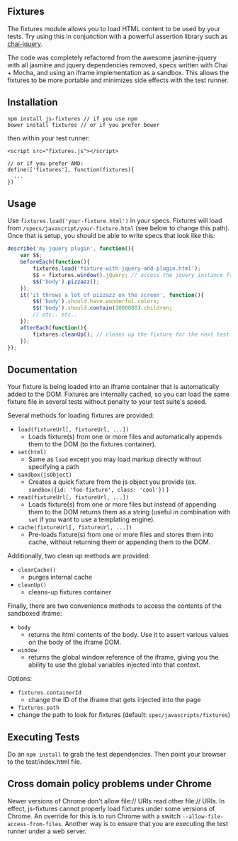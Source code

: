 ## Fixtures

The fixtures module allows you to load HTML content to be used by your tests.  Try using this in conjunction with a powerful assertion library such as [chai-jquery](https://github.com/chaijs/chai-jquery).

The code was completely refactored from the awesome jasmine-jquery with all jasmine and jquery dependencies removed, specs written with Chai + Mocha, and using an iframe implementation as a sandbox.  This allows the fixtures to be more portable and minimizes side effects with the test runner.

## Installation

```
npm install js-fixtures // if you use npm
bower install fixtures // or if you prefer bower
```

then within your test runner:

```
<script src="fixtures.js"></script>

// or if you prefer AMD:
define(['fixtures'], function(fixtures){
  ...
})
```

## Usage

Use `fixtures.load('your-fixture.html')` in your specs.  Fixtures will load from `/specs/javascript/your-fixture.html` (see below to change this path).  Once that is setup, you should be able to write specs that look like this:

```javascript
describe('my jquery plugin', function(){
    var $$;
    beforeEach(function(){
        fixtures.load('fixture-with-jquery-and-plugin.html');
        $$ = fixtures.window().jQuery; // access the jquery instance from within the fixtures context
        $$('body').pizzazz();
    });
    it('it throws a lot of pizzazz on the screen', function(){
        $$('body').should.have.wonderful.colors;
        $$('body').should.contain(1000000).children;
        // etc.. etc..
    });
    afterEach(function(){
        fixtures.cleanUp(); // cleans up the fixture for the next test
    });
});
```

## Documentation
Your fixture is being loaded into an iframe container that is automatically added to the DOM.  Fixtures are internally cached, so you can load the same fixture file in several tests without penalty to your test suite's speed.

Several methods for loading fixtures are provided:

- `load(fixtureUrl[, fixtureUrl, ...])`
  - Loads fixture(s) from one or more files and automatically appends them to the DOM (to the fixtures container).
- `set(html)`
  - Same as `load` except you may load markup directly without specifying a path
- `sandbox(jsObject)`
  - Creates a quick fixture from the js object you provide (ex. `sandbox({id: 'foo-fixture', class: 'cool'})` )
- `read(fixtureUrl[, fixtureUrl, ...])`
  - Loads fixture(s) from one or more files but instead of appending them to the DOM returns them as a string (useful in combination with `set` if you want to use a templating engine).
- `cache(fixtureUrl[, fixtureUrl, ...])`
  - Pre-loads fixture(s) from one or more files and stores them into cache, without returning them or appending them to the DOM.

Additionally, two clean up methods are provided:

- `clearCache()`
  - purges internal cache
- `cleanUp()`
  - cleans-up fixtures container

Finally, there are two convenience methods to access the contents of the sandboxed iframe:
- `body`
  - returns the html contents of the body.  Use it to assert various values on the body of the iframe DOM.
- `window`
  - returns the global window reference of the iframe, giving you the ability to use the global variables injected into that context.
  
Options:
- `fixtures.containerId`
  - change the ID of the iframe that gets injected into the page
- `fixtures.path`
 - change the path to look for fixtures (default: `spec/javascripts/fixtures`)

## Executing Tests
Do an `npm install` to grab the test dependencies.  Then point your browser to the test/index.html file.

## Cross domain policy problems under Chrome

Newer versions of Chrome don't allow file:// URIs read other file:// URIs. In effect, js-fixtures cannot properly load fixtures under some versions of Chrome. An override for this is to run Chrome with a switch `--allow-file-access-from-files`.  Another way is to ensure that you are executing the test runner under a web server.
